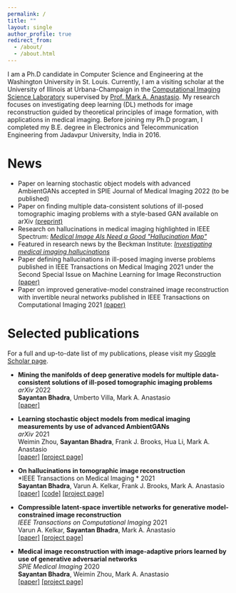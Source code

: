 ```yaml
---
permalink: /
title: ""
layout: single
author_profile: true
redirect_from: 
  - /about/
  - /about.html
---
```


I am a Ph.D candidate in Computer Science and Engineering at the Washington University in St. Louis. Currently, I am a visiting scholar at the University of Illinois at Urbana-Champaign in the [Computational Imaging Science Laboratory](https://anastasio.bioengineering.illinois.edu/) supervised by [Prof. Mark A. Anastasio](https://bioengineering.illinois.edu/people/maa). My research focuses on investigating deep learning (DL) methods for image reconstruction guided by theoretical principles of image formation, with applications in medical imaging. Before joining my Ph.D program, I completed my B.E. degree in Electronics and Telecommunication Engineering from Jadavpur University, India in 2016. 

News
======
* Paper on learning stochastic object models with advanced AmbientGANs accepted in SPIE Journal of Medical Imaging 2022 (to be published)
* Paper on finding multiple data-consistent solutions of ill-posed tomographic imaging problems with a style-based GAN available on arXiv [(preprint)](http://arxiv.org/abs/2202.05311)
* Research on hallucinations in medical imaging highlighted in IEEE Spectrum: [*Medical Image AIs Need a Good "Hallucination Map"*](https://spectrum.ieee.org/ai-medical-imaging-false-structures)
* Featured in research news by the Beckman Institute: [*Investigating medical imaging hallucinations*](https://beckman.illinois.edu/about/news/article/2022/01/07/investigating-medical-imaging-hallucinations)
* Paper defining hallucinations in ill-posed imaging inverse problems published in IEEE Transactions on Medical Imaging 2021 under the Second Special Issue on Machine Learning for Image Reconstruction [(paper)](https://ieeexplore.ieee.org/document/9424044)
* Paper on improved generative-model constrained image reconstruction with invertible neural networks published in IEEE Transactions on Computational Imaging 2021 [(paper)](https://ieeexplore.ieee.org/document/9318016)

Selected publications
======
For a full and up-to-date list of my publications, please visit my [Google Scholar page](https://scholar.google.com/citations?user=vZQlZNwAAAAJ&hl=en).

- **Mining the manifolds of deep generative models for multiple data-consistent solutions of ill-posed tomographic imaging problems**<br/>
    *arXiv* 2022<br/>
    **Sayantan Bhadra**, Umberto Villa, Mark A. Anastasio<br/>
    [[paper]](https://arxiv.org/pdf/2202.05311.pdf)

- **Learning stochastic object models from medical imaging measurements by use of advanced AmbientGANs**<br/>
    *arXiv* 2021<br/>
    Weimin Zhou, **Sayantan Bhadra**, Frank J. Brooks, Hua Li, Mark A. Anastasio<br/>
    [[paper]](https://arxiv.org/pdf/2202.05311.pdf) [[project page]](https://anastasio.bioengineering.illinois.edu/research/machine-learning-based-numerical-observers/assessment-of-imaging-systems-image-reconstruction/)

- **On hallucinations in tomographic image reconstruction**<br/>
    *IEEE Transactions on Medical Imaging * 2021<br/>
    **Sayantan Bhadra**, Varun A. Kelkar, Frank J. Brooks, Mark A. Anastasio<br/>
    [[paper]](https://ieeexplore.ieee.org/stamp/stamp.jsp?tp=&arnumber=9424044) [[code]](https://github.com/comp-imaging-sci/hallucinations-tomo-recon) [[project page]](https://anastasio.bioengineering.illinois.edu/research/comp-imag-learn/hallucinations-recon/)

- **Compressible latent-space invertible networks for generative model-constrained image reconstruction**<br/>
    *IEEE Transactions on Computational Imaging* 2021<br/>
    Varun A. Kelkar, **Sayantan Bhadra**, Mark A. Anastasio<br/>
    [[paper]](https://arxiv.org/pdf/2007.02462.pdf) [[project page]](https://anastasio.bioengineering.illinois.edu/research/comp-imag-learn/csgm/)

- **Medical image reconstruction with image-adaptive priors learned by use of generative adversarial networks**<br/>
    *SPIE Medical Imaging* 2020<br/>
    **Sayantan Bhadra**, Weimin Zhou, Mark A. Anastasio<br/>
    [[paper]](https://arxiv.org/pdf/2001.10830.pdf) [[project page]](https://anastasio.bioengineering.illinois.edu/research/comp-imag-learn/csgm/)






